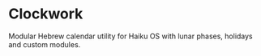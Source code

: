 # Clockwork
Modular Hebrew calendar utility for Haiku OS with lunar phases, holidays and custom modules.

